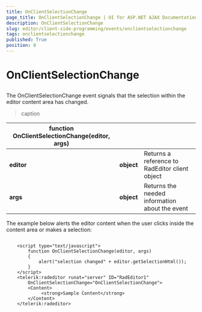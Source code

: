 ```yaml
---
title: OnClientSelectionChange
page_title: OnClientSelectionChange | UI for ASP.NET AJAX Documentation
description: OnClientSelectionChange
slug: editor/client-side-programming/events/onclientselectionchange
tags: onclientselectionchange
published: True
position: 8
---
```


# OnClientSelectionChange



## 

The OnClientSelectionChange event signals that the selection within the editor content area has changed.


>caption  

|  __function OnClientSelectionChange(editor, args)__  |  |  |
| ------ | ------ | ------ |
| __editor__ | __object__ |Returns a reference to RadEditor client object|
| __args__ | __object__ |Returns the needed information about the event|

The example below alerts the editor content when the user clicks inside the content area or makes a selection:

````ASPNET
	     
	<script type="text/javascript">
	    function OnClientSelectionChange(editor, args)
	    {
	        alert("selection changed" + editor.getSelectionHtml());
	    }
	</script>
	<telerik:radeditor runat="server" ID="RadEditor1"
	    OnClientSelectionChange="OnClientSelectionChange">
	    <Content>
	         <strong>Sample Content</strong>
	    </Content>
	</telerik:radeditor> 
				
````




